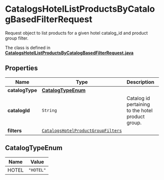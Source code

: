 

# CatalogsHotelListProductsByCatalogBasedFilterRequest

Request object to list products for a given hotel catalog_id and product group filter.

The class is defined in **[CatalogsHotelListProductsByCatalogBasedFilterRequest.java](../../src/main/java/org/openapitools/model/CatalogsHotelListProductsByCatalogBasedFilterRequest.java)**

## Properties

Name | Type | Description | Notes
------------ | ------------- | ------------- | -------------
**catalogType** | [**CatalogTypeEnum**](#CatalogTypeEnum) |  | 
**catalogId** | `String` | Catalog id pertaining to the hotel product group. | 
**filters** | [`CatalogsHotelProductGroupFilters`](CatalogsHotelProductGroupFilters.md) |  | 

## CatalogTypeEnum

Name | Value
---- | -----
HOTEL | `"HOTEL"`




